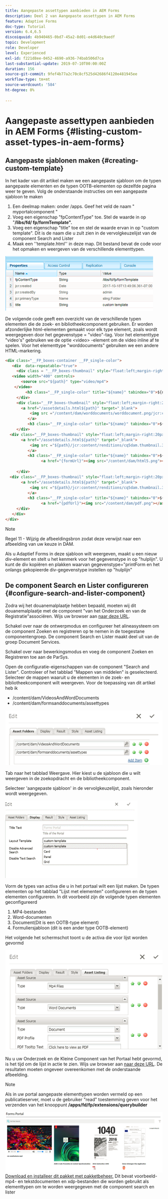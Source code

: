 ```yaml
---
title: Aangepaste assettypen aanbieden in AEM Forms
description: Deel 2 van Aangepaste assettypen in AEM Forms
feature: Adaptive Forms
doc-type: Tutorial
version: 6.4,6.5
discoiquuid: 4b940465-0bd7-45a2-8d01-e4d640c9aedf
topic: Development
role: Developer
level: Experienced
exl-id: f221d8ee-0452-4690-a936-74bab506d7ca
last-substantial-update: 2019-07-10T00:00:00Z
duration: 156
source-git-commit: 9fef4b77a2c70c8cf525d42686f4120e481945ee
workflow-type: tm+mt
source-wordcount: '584'
ht-degree: 0%

---
```


# Aangepaste assettypen aanbieden in AEM Forms {#listing-custom-asset-types-in-aem-forms}

## Aangepaste sjablonen maken {#creating-custom-template}

In het kader van dit artikel maken we een aangepaste sjabloon om de typen aangepaste elementen en de typen OOTB-elementen op dezelfde pagina weer te geven. Volg de onderstaande instructies om een aangepaste sjabloon te maken

1. Een deelmap maken: onder /apps. Geef het veld de naam &quot; myportalcomponent &quot;
1. Voeg een eigenschap &quot;fpContentType&quot; toe. Stel de waarde in op &quot;**/libs/fd/ fp/formTemplate&quot;.**
1. Voeg een eigenschap &quot;title&quot; toe en stel de waarde ervan in op &quot;custom template&quot;. Dit is de naam die u zult zien in de vervolgkeuzelijst van de component Search and Lister
1. Maak een &#39;&#39;template.html&#39;&#39; in deze map. Dit bestand bevat de code voor het opmaken en weergeven van de verschillende elementtypen.

![appsfolder](assets/appsfolder_.png)

De volgende code geeft een overzicht van de verschillende typen elementen die de zoek- en bibliotheekcomponent gebruiken. Er worden afzonderlijke html-elementen gemaakt voor elk type element, zoals wordt weergegeven door het gegevenstype = &quot;video&quot;-tag. Voor het elementtype &quot;video&#39;s&quot; gebruiken we de optie &lt;video> -element om de video inline af te spelen. Voor het elementtype &quot;worddocuments&quot; gebruiken we een andere HTML-markering.

```html
<div class="__FP_boxes-container __FP_single-color">
   <div  data-repeatable="true">
     <div class = "__FP_boxes-thumbnail" style="float:left;margin-right:20px;" data-type = "videos">
   <video width="400" controls>
       <source src="${path}" type="video/mp4">
    </video>
         <h3 class="__FP_single-color" title="${name}" tabindex="0">${name}</h3>
     </div>
     <div class="__FP_boxes-thumbnail" style="float:left;margin-right:20px;" data-type = "worddocuments">
       <a href="/assetdetails.html${path}" target="_blank">
           <img src ="/content/dam/worddocuments/worddocument.png/jcr:content/renditions/cq5dam.thumbnail.319.319.png"/>
          </a>
          <h3 class="__FP_single-color" title="${name}" tabindex="0">${name}</h3>
     </div>
  <div class="__FP_boxes-thumbnail" style="float:left;margin-right:20px;" data-type = "xfaForm">
       <a href="/assetdetails.html${path}" target="_blank">
           <img src ="${path}/jcr:content/renditions/cq5dam.thumbnail.319.319.png"/>
          </a>
          <h3 class="__FP_single-color" title="${name}" tabindex="0">${name}</h3>
                <a href="{formUrl}"><img src="/content/dam/html5.png"></a><p>

     </div>
  <div class="__FP_boxes-thumbnail" style="float:left;margin-right:20px;" data-type = "printForm">
       <a href="/assetdetails.html${path}" target="_blank">
           <img src ="${path}/jcr:content/renditions/cq5dam.thumbnail.319.319.png"/>
          </a>
          <h3 class="__FP_single-color" title="${name}" tabindex="0">${name}</h3>
                <a href="{pdfUrl}"><img src="/content/dam/pdf.png"></a><p>
     </div>
   </div>
</div>
```

>[!NOTE]
>
>Regel 11 - Wijzig de afbeeldingsbron zodat deze verwijst naar een afbeelding van uw keuze in DAM.
>
>Als u Adaptief Forms in deze sjabloon wilt weergeven, maakt u een nieuw div-element en stelt u het kenmerk voor het gegevenstype in op &quot;hulplijn&quot;. U kunt de div kopiëren en plakken waarvan gegevenstype=&quot;printForm en het onlangs gekopieerde div-gegevenstype instellen op &quot;hulplijn&quot;

## De component Search en Lister configureren {#configure-search-and-lister-component}

Zodra wij het douanemalplaatje hebben bepaald, moeten wij dit douanemalplaatje met de component &quot;van het Onderzoek en van de Registratie&quot;associëren. Wijs uw browser aan [naar deze URL](http://localhost:4502/editor.html/content/AemForms/CustomPortal.html).

Schakel over naar de ontwerpmodus en configureer het alineasysteem om de component Zoeken en registreren op te nemen in de toegestane componentengroep. De component Search en Lister maakt deel uit van de groep Document Services.

Schakel over naar bewerkingsmodus en voeg de component Zoeken en Registreren toe aan de ParSys.

Open de configuratie-eigenschappen van de component &quot;Search and Lister&quot;. Controleer of het tabblad &quot;Mappen van middelen&quot; is geselecteerd. Selecteer de mappen waaruit u de elementen in de zoek- en bibliotheekcomponent wilt weergeven. Voor de toepassing van dit artikel heb ik

* /content/dam/VideosAndWordDocuments
* /content/dam/formsanddocuments/assettypes

![assetmap](assets/selectingassetfolders.png)

Tab naar het tabblad Weergave. Hier kiest u de sjabloon die u wilt weergeven in de zoekopdracht en de bibliotheekcomponent.

Selecteer &#39;aangepaste sjabloon&#39; in de vervolgkeuzelijst, zoals hieronder wordt weergegeven.

![zoekmachine](assets/searchandlistercomponent.gif)

Vorm de types van activa die u in het portaal wilt een lijst maken. De typen elementen op het tabblad &quot;Lijst met elementen&quot; configureren en de typen elementen configureren. In dit voorbeeld zijn de volgende typen elementen geconfigureerd

1. MP4-bestanden
1. Word-documenten
1. Document(Dit is een OOTB-type element)
1. Formuliersjabloon (dit is een ander type OOTB-element)

Het volgende het schermschot toont u de activa die voor lijst worden gevormd

![assettypen](assets/assettypes.png)

Nu u uw Onderzoek en de Kleine Component van het Portaal hebt gevormd, is het tijd om de lijst in actie te zien. Wijs uw browser aan [naar deze URL](http://localhost:4502/content/AemForms/CustomPortal.html?wcmmode=disabled). De resultaten moeten ongeveer overeenkomen met de onderstaande afbeelding.

>[!NOTE]
>
>Als in uw portal aangepaste elementtypen worden vermeld op een publicatieserver, moet u de gebruiker &quot;read&quot; toestemming geven voor het verzenden van het knooppunt **/apps/fd/fp/extensions/querybuilder**

![assettypen](assets/assettypeslistings.png)
[Download en installeer dit pakket met pakketbeheer.](assets/customassettypekt1.zip) Dit bevat voorbeeld-mp4- en tekstdocumenten en xdp-bestanden die worden gebruikt als elementtypen om te worden weergegeven met de component search en lister
